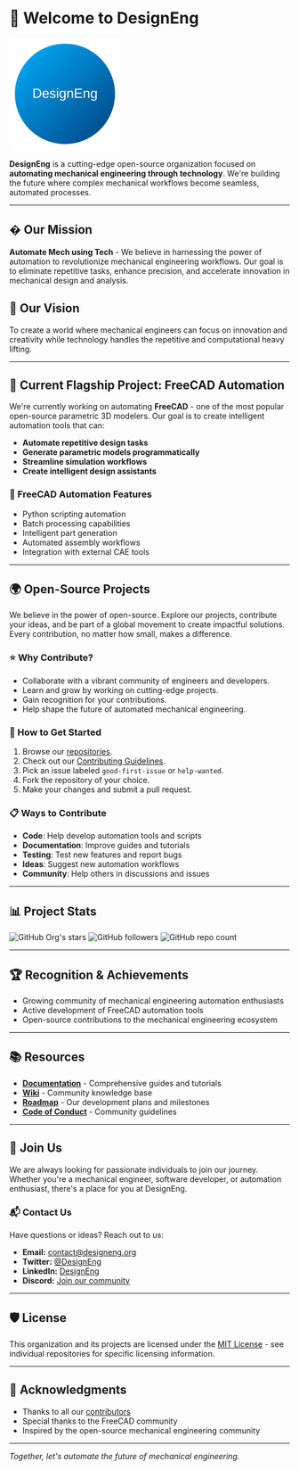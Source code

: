 # 🚀 Welcome to DesignEng

<img src="./logo.svg" alt="DesignEng Logo" width="200" height="200">

**DesignEng** is a cutting-edge open-source organization focused on **automating mechanical engineering through technology**. We're building the future where complex mechanical workflows become seamless, automated processes.

---

## � Our Mission
**Automate Mech using Tech** - We believe in harnessing the power of automation to revolutionize mechanical engineering workflows. Our goal is to eliminate repetitive tasks, enhance precision, and accelerate innovation in mechanical design and analysis.

## 🌟 Our Vision
To create a world where mechanical engineers can focus on innovation and creativity while technology handles the repetitive and computational heavy lifting.

---

## 🚧 Current Flagship Project: FreeCAD Automation

We're currently working on automating **FreeCAD** - one of the most popular open-source parametric 3D modelers. Our goal is to create intelligent automation tools that can:

- **Automate repetitive design tasks**
- **Generate parametric models programmatically**
- **Streamline simulation workflows**
- **Create intelligent design assistants**

### 🔧 FreeCAD Automation Features
- Python scripting automation
- Batch processing capabilities
- Intelligent part generation
- Automated assembly workflows
- Integration with external CAE tools

---

## 🌍 Open-Source Projects

We believe in the power of open-source. Explore our projects, contribute your ideas, and be part of a global movement to create impactful solutions. Every contribution, no matter how small, makes a difference.

### ⭐ Why Contribute?

- Collaborate with a vibrant community of engineers and developers.
- Learn and grow by working on cutting-edge projects.
- Gain recognition for your contributions.
- Help shape the future of automated mechanical engineering.

### 🔧 How to Get Started

1. Browse our [repositories](https://github.com/orgs/DesignEng/repositories).
2. Check out our [Contributing Guidelines](./CONTRIBUTING.md).
3. Pick an issue labeled `good-first-issue` or `help-wanted`.
4. Fork the repository of your choice.
5. Make your changes and submit a pull request.

### 📋 Ways to Contribute

- **Code**: Help develop automation tools and scripts
- **Documentation**: Improve guides and tutorials
- **Testing**: Test new features and report bugs
- **Ideas**: Suggest new automation workflows
- **Community**: Help others in discussions and issues

---

## 📊 Project Stats

![GitHub Org's stars](https://img.shields.io/github/stars/DesignEng?style=social)
![GitHub followers](https://img.shields.io/github/followers/DesignEng?style=social)
![GitHub repo count](https://img.shields.io/badge/repositories-active-brightgreen)

---

## 🏆 Recognition & Achievements

- Growing community of mechanical engineering automation enthusiasts
- Active development of FreeCAD automation tools
- Open-source contributions to the mechanical engineering ecosystem

---

## 📚 Resources

- **[Documentation](./docs/README.md)** - Comprehensive guides and tutorials
- **[Wiki](https://github.com/DesignEng/wiki)** - Community knowledge base
- **[Roadmap](./ROADMAP.md)** - Our development plans and milestones
- **[Code of Conduct](./CODE_OF_CONDUCT.md)** - Community guidelines

---

## 🤝 Join Us

We are always looking for passionate individuals to join our journey. Whether you're a mechanical engineer, software developer, or automation enthusiast, there's a place for you at DesignEng.

### 📬 Contact Us

Have questions or ideas? Reach out to us:

- **Email:** contact@designeng.org
- **Twitter:** [@DesignEng](https://twitter.com/DesignEng)
- **LinkedIn:** [DesignEng](https://linkedin.com/company/designeng)
- **Discord:** [Join our community](https://discord.gg/designeng)

---

## 🛡️ License

This organization and its projects are licensed under the [MIT License](./LICENSE) - see individual repositories for specific licensing information.

---

## 🙏 Acknowledgments

- Thanks to all our [contributors](https://github.com/orgs/DesignEng/people)
- Special thanks to the FreeCAD community
- Inspired by the open-source mechanical engineering community

---

*Together, let's automate the future of mechanical engineering.*
